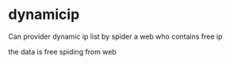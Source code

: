 # dynamicip
Can provider dynamic ip list by spider a web who contains free ip

the data is free spiding from web
